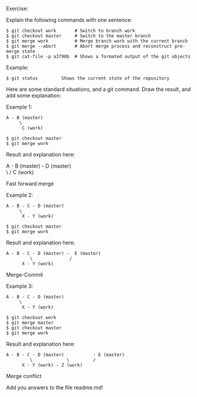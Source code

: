 Exercise:

Explain the following commands with one sentence:

    $ git checkout work       # Switch to branch work
    $ git checkout master     # Switch to the master branch
    $ git merge work          # Merge branch work with the current branch
    $ git merge --abort       # Abort merge process and reconstruct pre-merge state
    $ git cat-file -p a3798b  # Shows a formated output of the git objects

Example:

    $ git status         Shows the current state of the repository


Here are some standard situations, and a git command. Draw the result, and add some explanation:

Example 1:

    A - B (master)
         \
          C (work)
    
    $ git checkout master
    $ git merge work

Result and explanation here:



 A - B (master)     - D (master)    
          \         /
	    C (work)

Fast forward merge

Example 2:

    A - B - C - D (master)
         \
          X - Y (work)
    
    $ git checkout master
    $ git merge work

Result and explanation here:


    A - B - C - D (master) -  E (master)
             \              /
	      X - Y (work)

Merge-Commit



Example 3:

    A - B - C - D (master)
         \
          X - Y (work)
    
    $ git checkout work
    $ git merge master
    $ git checkout master
    $ git merge work

Result and explanation here:

    A - B - C - D (master)           - E (master)
             \             \         /
	      X - Y (work) - Z (work)

Merge conflict



Add you answers to the file readme.md!
